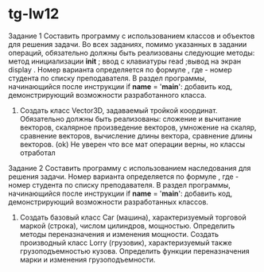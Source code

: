 # tg-lw12
Задание 1
Составить программу с использованием классов и объектов для решения задачи. Во всех
заданиях, помимо указанных в задании операций, обязательно должны быть реализованы
следующие методы:
метод инициализации __init__ ; ввод с клавиатуры read ;вывод на экран display .
Номер варианта определяется по формуле , где - номер
студента по списку преподавателя. В раздел программы, начинающийся после инструкции if
__name__ = '__main__': добавить код, демонстрирующий возможности разработанного класса.
1. Создать класс Vector3D, задаваемый тройкой координат. Обязательно должны быть
реализованы: сложение и вычитание векторов, скалярное произведение векторов,
умножение на скаляр, сравнение векторов, вычисление длины вектора, сравнение длины
векторов. (ok) Не уверен что все мат операции верны, но классы отработал

Задание 2
Составить программу с использованием наследования для решения задачи. Номер варианта
определяется по формуле , где - номер студента по списку
преподавателя. В раздел программы, начинающийся после инструкции if __name__ =
'__main__': добавить код, демонстрирующий возможности разработанных классов.
1. Создать базовый класс Car (машина), характеризуемый торговой маркой (строка), числом
цилиндров, мощностью. Определить методы переназначения и изменения мощности.
Создать производный класс Lorry (грузовик), характеризуемый также грузоподъемностью
кузова. Определить функции переназначения марки и изменения грузоподъемности.